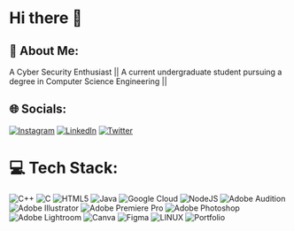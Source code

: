 # Hi there 👋
## 💫 About Me:
A Cyber Security Enthusiast ||  A current undergraduate student pursuing a degree in Computer Science Engineering || 


## 🌐 Socials:
[![Instagram](https://img.shields.io/badge/Instagram-%23E4405F.svg?logo=Instagram&logoColor=white)](https://www.instagram.com/nilnaah._) [![LinkedIn](https://img.shields.io/badge/LinkedIn-%230077B5.svg?logo=linkedin&logoColor=white)](https://www.linkedin.com/in/niranjanavp) [![Twitter](https://img.shields.io/badge/Twitter-%231DA1F2.svg?logo=Twitter&logoColor=white)](https://x.com/niranjana_vp) 

# 💻 Tech Stack:
 ![C++](https://img.shields.io/badge/c++-%2300599C.svg?style=plastic&logo=c%2B%2B&logoColor=white) ![C](https://img.shields.io/badge/c-%2300599C.svg?style=plastic&logo=c&logoColor=white) ![HTML5](https://img.shields.io/badge/html5-%23E34F26.svg?style=plastic&logo=html5&logoColor=white) ![Java](https://img.shields.io/badge/java-%23ED8B00.svg?style=plastic&logo=java&logoColor=white) ![Google Cloud](https://img.shields.io/badge/Google%20Cloud-%234285F4.svg?style=plastic&logo=google-cloud&logoColor=white)  ![NodeJS](https://img.shields.io/badge/node.js-6DA55F?style=plastic&logo=node.js&logoColor=white) ![Adobe Audition](https://img.shields.io/badge/Adobe%20Audition-9999FF.svg?style=plastic&logo=Adobe%20Audition&logoColor=white) ![Adobe Illustrator](https://img.shields.io/badge/adobeillustrator-%23FF9A00.svg?style=plastic&logo=adobeillustrator&logoColor=white) ![Adobe Premiere Pro](https://img.shields.io/badge/Adobe%20Premiere%20Pro-9999FF.svg?style=plastic&logo=Adobe%20Premiere%20Pro&logoColor=white) ![Adobe Photoshop](https://img.shields.io/badge/adobephotoshop-%2331A8FF.svg?style=plastic&logo=adobephotoshop&logoColor=white) ![Adobe Lightroom](https://img.shields.io/badge/Adobe%20Lightroom-31A8FF.svg?style=plastic&logo=Adobe%20Lightroom&logoColor=white) ![Canva](https://img.shields.io/badge/Canva-%2300C4CC.svg?style=plastic&logo=Canva&logoColor=white) 	![Figma](https://img.shields.io/badge/figma-%23F24E1E.svg?style=plastic&logo=figma&logoColor=white) ![LINUX](https://img.shields.io/badge/Linux-FCC624?style=plastic&logo=linux&logoColor=black)  ![Portfolio](https://img.shields.io/badge/Portfolio-%23000000.svg?style=plastic&logo=firefox&logoColor=#FF7139) 
